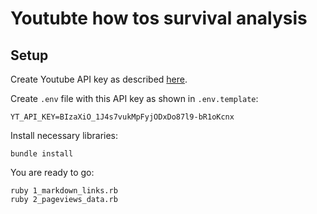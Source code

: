 # Youtubte how tos survival analysis

## Setup

Create Youtube API key as described [here](https://github.com/Fullscreen/yt#apps-that-do-not-require-user-interactions).

Create `.env` file with this API key as shown in  `.env.template`:

~~~
YT_API_KEY=BIzaXiO_1J4s7vukMpFyjODxDo87l9-bR1oKcnx
~~~

Install necessary libraries:

~~~
bundle install
~~~

You are ready to go:

~~~
ruby 1_markdown_links.rb
ruby 2_pageviews_data.rb
~~~
